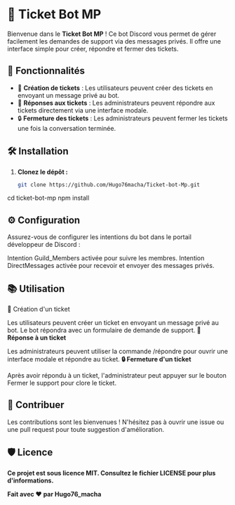 # 🎫 Ticket Bot MP

Bienvenue dans le **Ticket Bot MP** ! Ce bot Discord vous permet de gérer facilement les demandes de support via des messages privés. Il offre une interface simple pour créer, répondre et fermer des tickets.

## 🚀 Fonctionnalités

- 📩 **Création de tickets** : Les utilisateurs peuvent créer des tickets en envoyant un message privé au bot.
- 💬 **Réponses aux tickets** : Les administrateurs peuvent répondre aux tickets directement via une interface modale.
- 🔒 **Fermeture des tickets** : Les administrateurs peuvent fermer les tickets une fois la conversation terminée.

## 🛠️ Installation

1. **Clonez le dépôt :**
   ```bash
   git clone https://github.com/Hugo76macha/Ticket-bot-Mp.git


cd ticket-bot-mp
npm install



## ⚙️ Configuration
Assurez-vous de configurer les intentions du bot dans le portail développeur de Discord :

Intention Guild_Members activée pour suivre les membres.
Intention DirectMessages activée pour recevoir et envoyer des messages privés.


## 📚 Utilisation
📩 Création d'un ticket

Les utilisateurs peuvent créer un ticket en envoyant un message privé au bot. Le bot répondra avec un formulaire de demande de support.
**💬 Réponse à un ticket**

Les administrateurs peuvent utiliser la commande /répondre pour ouvrir une interface modale et répondre au ticket.
**🔒 Fermeture d'un ticket**

Après avoir répondu à un ticket, l'administrateur peut appuyer sur le bouton Fermer le support pour clore le ticket.


## 🤝 Contribuer
Les contributions sont les bienvenues ! N'hésitez pas à ouvrir une issue ou une pull request pour toute suggestion d'amélioration.

## 🛡️ Licence
**Ce projet est sous licence MIT. Consultez le fichier LICENSE pour plus d'informations.**

**Fait avec ❤️ par Hugo76_macha**
